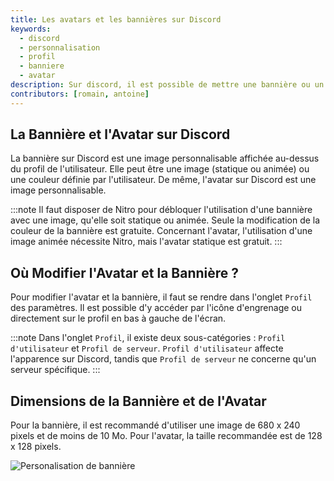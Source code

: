 ```yaml
---
title: Les avatars et les bannières sur Discord
keywords:
  - discord
  - personnalisation
  - profil
  - banniere
  - avatar
description: Sur discord, il est possible de mettre une bannière ou un avatar personnalisé sur son profil. Découvrez comment. 
contributors: [romain, antoine]
---
```

## La Bannière et l'Avatar sur Discord
La bannière sur Discord est une image personnalisable affichée au-dessus du profil de l'utilisateur. Elle peut être une image (statique ou animée) ou une couleur définie par l'utilisateur. De même, l'avatar sur Discord est une image personnalisable.

:::note
Il faut disposer de Nitro pour débloquer l'utilisation d'une bannière avec une image, qu'elle soit statique ou animée. Seule la modification de la couleur de la bannière est gratuite. Concernant l'avatar, l'utilisation d'une image animée nécessite Nitro, mais l'avatar statique est gratuit.
:::

## Où Modifier l'Avatar et la Bannière ?
Pour modifier l'avatar et la bannière, il faut se rendre dans l'onglet `Profil` des paramètres. Il est possible d'y accéder par l'icône d'engrenage ou directement sur le profil en bas à gauche de l'écran.

:::note
Dans l'onglet `Profil`, il existe deux sous-catégories : `Profil d'utilisateur` et `Profil de serveur`. `Profil d'utilisateur` affecte l'apparence sur Discord, tandis que `Profil de serveur` ne concerne qu'un serveur spécifique.
:::

## Dimensions de la Bannière et de l'Avatar
Pour la bannière, il est recommandé d'utiliser une image de 680 x 240 pixels et de moins de 10 Mo. Pour l'avatar, la taille recommandée est de 128 x 128 pixels.

![Personalisation de bannière](https://i.dfr.gg/Uk9s.png)
